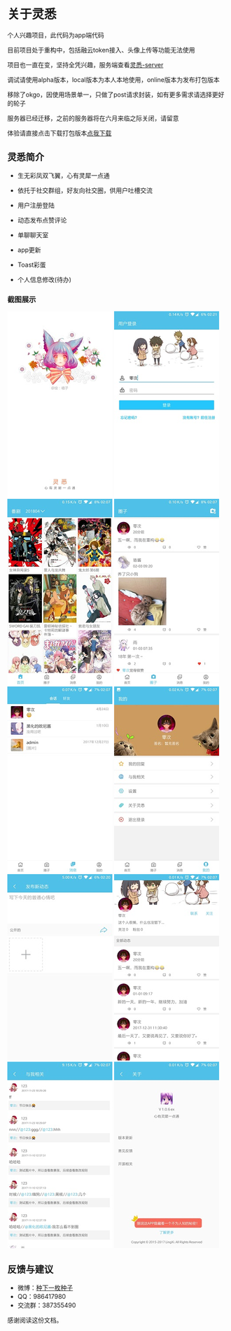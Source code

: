 # 关于灵悉  

个人兴趣项目，此代码为app端代码  

目前项目处于重构中，包括融云token接入、头像上传等功能无法使用

项目也一直在变，坚持全凭兴趣，服务端查看[灵悉-server](https://github.com/happycao/lingxi-server)

调试请使用alpha版本，local版本为本人本地使用，online版本为发布打包版本  

移除了okgo，因使用场景单一，只做了post请求封装，如有更多需求请选择更好的轮子  

服务器已经迁移，之前的服务器将在六月来临之际关闭，请留意

体验请直接点击下载打包版本[点我下载](http://47.100.245.128/download/lingxi.apk)

## 灵悉简介  

- 生无彩凤双飞翼，心有灵犀一点通  

- 依托于社交群组，好友向社交圈，供用户吐槽交流  

- 用户注册登陆  

- 动态发布点赞评论  

- 单聊聊天室  

- app更新  

- Toast彩蛋  

- 个人信息修改(待办)  


### 截图展示
![欢迎页](screenshot/Screenshot_welcome.jpg)
![登录页](screenshot/Screenshot_login.jpg)
![主页](screenshot/Screenshot_home.jpg)
![动态页](screenshot/Screenshot_feed.jpg)
![消息页](screenshot/Screenshot_message.jpg)
![我的页](screenshot/Screenshot_mine.jpg)
![发布页](screenshot/Screenshot_publish.jpg)
![用户页](screenshot/Screenshot_user.jpg)
![与我相关页](screenshot/Screenshot_relevant.jpg)
![关于页](screenshot/Screenshot_about.jpg)

## 反馈与建议
- 微博：[种下一枚种子](http://weibo.com/374845241)
- QQ：986417980
- 交流群：387355490

感谢阅读这份文档。
